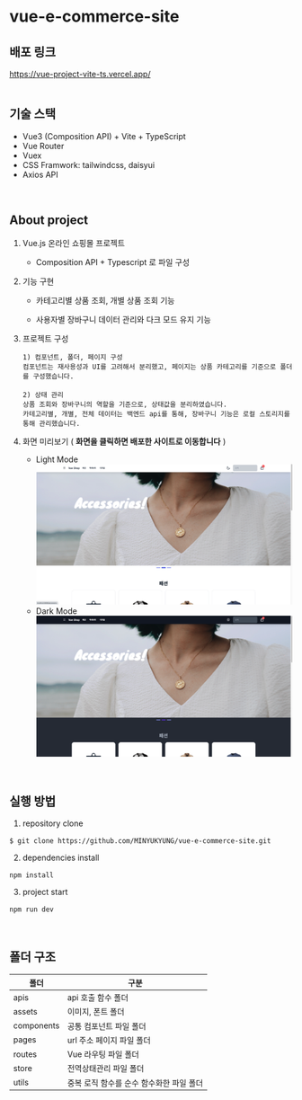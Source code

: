 # vue-e-commerce-site

## 배포 링크
https://vue-project-vite-ts.vercel.app/
<br/>
<br/>

## 기술 스택
- Vue3 (Composition API) + Vite + TypeScript
- Vue Router
- Vuex
- CSS Framwork: tailwindcss, daisyui
- Axios API
<br/>

## About project
1. Vue.js 온라인 쇼핑몰 프로젝트
    - Composition API + Typescript 로 파일 구성
    
2. 기능 구현
    - 카테고리별 상품 조회, 개별 상품 조회 기능

    - 사용자별 장바구니 데이터 관리와 다크 모드 유지 기능

3. 프로젝트 구성
    ```
    1) 컴포넌트, 폴더, 페이지 구성
    컴포넌트는 재사용성과 UI를 고려해서 분리했고, 페이지는 상품 카테고리를 기준으로 폴더를 구성했습니다.

    2) 상태 관리
    상품 조회와 장바구니의 역할을 기준으로, 상태값을 분리하였습니다.
    카테고리별, 개별, 전체 데이터는 백엔드 api를 통해, 장바구니 기능은 로컬 스토리지를 통해 관리했습니다.
    ```

4. 화면 미리보기 ( **화면을 클릭하면 배포한 사이트로 이동합니다** )
    - Light Mode
    [![light](./src/assets/images/light%20ver.png)](https://vue-project-vite-ts.vercel.app/)
    - Dark Mode
    [![dark](./src/assets/images/dark%20ver.png)](https://vue-project-vite-ts.vercel.app/)
<br/>

## 실행 방법
1. repository clone
```
$ git clone https://github.com/MINYUKYUNG/vue-e-commerce-site.git
```
2. dependencies install
```
npm install
```
3. project start
```
npm run dev
```
<br/>

## 폴더 구조
| 폴더 | 구분 |
| -- | -- |
| apis | api 호출 함수 폴더 |
| assets | 이미지, 폰트 폴더 |
| components | 공통 컴포넌트 파일 폴더 |
| pages | url 주소 페이지 파일 폴더 |
| routes | Vue 라우팅 파일 폴더 |
| store | 전역상태관리 파일 폴더 |
| utils | 중복 로직 함수를 순수 함수화한 파일 폴더 |


